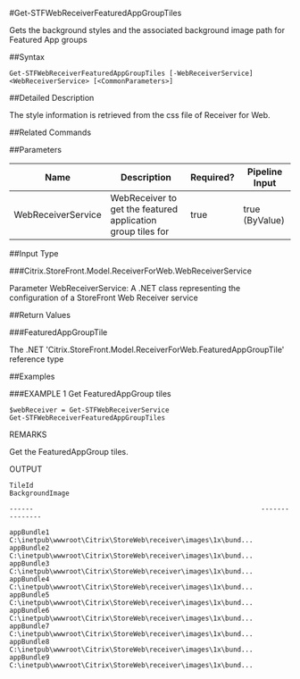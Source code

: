 #Get-STFWebReceiverFeaturedAppGroupTiles
Gets the background styles and the associated background image path for Featured App groups
##Syntax
```Get-STFWebReceiverFeaturedAppGroupTiles [-WebReceiverService] <WebReceiverService> [<CommonParameters>]
```
##Detailed Description
The style information is retrieved from the css file of Receiver for Web.
##Related Commands
##Parameters
|Name|Description|Required?|Pipeline Input||--|--|--|--||WebReceiverService|WebReceiver to get the featured application group tiles for|true|true (ByValue)|##Input Type
###Citrix.StoreFront.Model.ReceiverForWeb.WebReceiverService
Parameter WebReceiverService: A .NET class representing the configuration of a StoreFront Web Receiver service
##Return Values
###FeaturedAppGroupTile
The .NET 'Citrix.StoreFront.Model.ReceiverForWeb.FeaturedAppGroupTile' reference type
##Examples
###EXAMPLE 1 Get FeaturedAppGroup tiles
```$webReceiver = Get-STFWebReceiverService
Get-STFWebReceiverFeaturedAppGroupTiles
```
REMARKS
Get the FeaturedAppGroup tiles.
OUTPUT
```TileId                                                         BackgroundImage 
                                             
------                                                         --------------- 
                                             
appBundle1                                                     
C:\inetpub\wwwroot\Citrix\StoreWeb\receiver\images\1x\bund...
appBundle2                                                     
C:\inetpub\wwwroot\Citrix\StoreWeb\receiver\images\1x\bund...
appBundle3                                                     
C:\inetpub\wwwroot\Citrix\StoreWeb\receiver\images\1x\bund...
appBundle4                                                     
C:\inetpub\wwwroot\Citrix\StoreWeb\receiver\images\1x\bund...
appBundle5                                                     
C:\inetpub\wwwroot\Citrix\StoreWeb\receiver\images\1x\bund...
appBundle6                                                     
C:\inetpub\wwwroot\Citrix\StoreWeb\receiver\images\1x\bund...
appBundle7                                                     
C:\inetpub\wwwroot\Citrix\StoreWeb\receiver\images\1x\bund...
appBundle8                                                     
C:\inetpub\wwwroot\Citrix\StoreWeb\receiver\images\1x\bund...
appBundle9                                                     
C:\inetpub\wwwroot\Citrix\StoreWeb\receiver\images\1x\bund...
```
